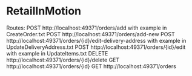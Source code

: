 # RetailInMotion

Routes:
POST http://localhost:49371/orders/add  with example in CreateOrder.txt
POST http://localhost:49371/orders/add-new
POST http://localhost:49371/orders/{id}/edit-delivery-address  with example in UpdateDeliveryAddress.txt
POST http://localhost:49371/orders/{id}/edit  with example in UpdateItems.txt
DELETE http://localhost:49371/orders/{id}/delete
GET http://localhost:49371/orders/{id}
GET http://localhost:49371/orders
